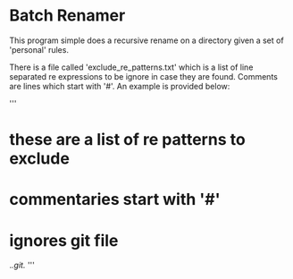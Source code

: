 # Batch Renamer

This program simple does a recursive rename on a directory given a set of
'personal' rules.

There is a file called 'exclude_re_patterns.txt' which is a list of line separated re expressions to be ignore in case they are found. Comments are lines which start with '#'. An example is provided below:

'''
# these are a list of re patterns to exclude
# commentaries start with '#'
#
# ignores git file
.*\.git.*
'''
